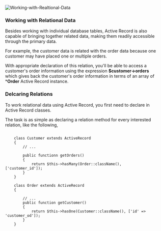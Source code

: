 ![Working-with-Realtional-Data](https://www.yiiframework.com/doc/guide/2.0/en/db-active-record#declaring-relations)

### Working with Relational Data


Besides working with individual database tables, Active Record is also capable of bringing together related data, making them readily accessible through the primary data.

For example, the customer data is related with the order data because one customer may have placed one or multiple orders.


With appropriate declaration of this relation, you'll be able to access a customer's order information using the expression **$customer->orders** which gives back the customer's order information in terms of an array of ***Order** Active Record instance.


### Delcaring Relations

To work relational data using Active Record, you first need to declare in Active Record classes.

The task is as simple as declaring a relation method for every interested relation, like the following,


```
	
	class Customer extends ActiveRecord
	{
		// ...
		
		public functionn getOrders()
		{
			return $this->hasMany(Order::className(), ['customer_id']);
		}
	}
	
	class Order extends ActiveRecord
	{
		
		// ...
		public function getCustomer()
		{
			return $this->hasOne(Customer::className(), ['id' => 'customer_od']);
		}
	}


```


